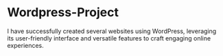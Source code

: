 # Wordpress-Project
I have successfully created several websites using WordPress, leveraging its user-friendly interface and versatile features to craft engaging online experiences.
